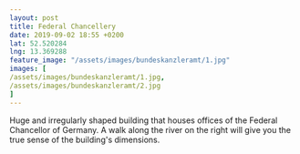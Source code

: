 ```yaml
---
layout: post
title: Federal Chancellery
date: 2019-09-02 18:55 +0200
lat: 52.520284
lng: 13.369288
feature_image: "/assets/images/bundeskanzleramt/1.jpg"
images: [
/assets/images/bundeskanzleramt/1.jpg,
/assets/images/bundeskanzleramt/2.jpg
]
---
```


Huge and irregularly shaped building that houses offices of the Federal Chancellor of Germany. A walk along the river on the right will give you the true sense of the building's dimensions.
